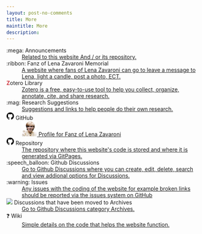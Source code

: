 ```yaml
---
layout: post-no-comments
title: More
maintitle: More
description: 
---
```


<dl>
<dt>:mega: Announcements</dt>
<dd><a href="/announcements">Related to this website And / or its repository.</a></dd>
<dt>:ribbon: Fanz of Lena Zavaroni Memorial</dt>
<dd><a href="https://fanz-of-lena-zavaroni.muchloved.com">A website where fans of Lena Zavaroni can go to leave a message to Lena, light a candle, post a photo, ECT.</a></dd>
<dt><span class="z"><strong>Z</strong></span>otero Library</dt>
<dd><a href="https://www.zotero.org/fanzoflenazavaroni/library">Zotero is a free, easy-to-use tool to help you collect, organize, annotate, cite, and share research.</a></dd>
<dt>:mag: Research Suggestions</dt>
<dd><a href="/research">Suggestions and links to help people do their own research.</a></dd>
<dt><img src="/assets/images/svg/GitHub_Invertocat_Logo.svg" width="20" height="auto" /> GitHub</dt>
<dd><a href="https://github.com/FanzOfLenaZavaroni"><img src="/assets/images/Lena/LZ-02-cropped-removebg.png" width="40" height="auto" /> Profile for Fanz of Lena Zavaroni</a></dd>
<dt><img src="/assets/images/svg/GitHub_Invertocat_Logo.svg" width="20" height="auto" /> Repository</dt>
<dd><a href="https://github.com/FanzOfLenaZavaroni/fanzoflenazavaroni.github.io">The repository where this website's code is stored and where it is generated via GitPages.</a></dd>
<dt>:speech_balloon: Github Discussions</dt>
<dd><a href="https://github.com/FanzOfLenaZavaroni/fanzoflenazavaroni.github.io/discussions">Go to Github Discussions where you can create, edit, delete, search and view addional options for Discussions.</a></dd>
<dt>:warning: Issues</dt>
<dd><a href="https://github.com/FanzOfLenaZavaroni/fanzoflenazavaroni.github.io/issues">Any issues with the coding of the website for example broken links should be reported via the issues system on GitHub</a></dd>
<dt><img src="https://github.githubassets.com/images/icons/emoji/unicode/1f5c4.png" width="20" height="auto" /> Discussions that have been moved to Archives</dt>
<dd><a href="https://github.com/FanzOfLenaZavaroni/fanzoflenazavaroni.github.io/discussions/categories/archives">Go to Github Discussions category Archives.</a></dd>
<dt>❓ Wiki</dt>
<dd><a href="https://github.com/FanzOfLenaZavaroni/fanzoflenazavaroni.github.io/wiki"> Simple details on the code that helps the website function.</a></dd>
</dl>

<style>
.z {color:#cf3b43;}
</style>
